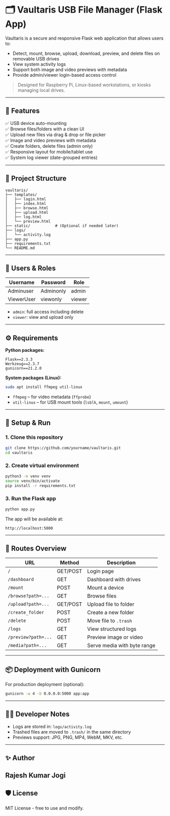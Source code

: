 # 🗂️ Vaultaris USB File Manager (Flask App)

Vaultaris is a secure and responsive Flask web application that allows users to:
- Detect, mount, browse, upload, download, preview, and delete files on removable USB drives
- View system activity logs
- Support both image and video previews with metadata
- Provide admin/viewer login-based access control

> Designed for Raspberry Pi, Linux-based workstations, or kiosks managing local drives.

---

## 🚀 Features

✅ USB device auto-mounting  
✅ Browse files/folders with a clean UI  
✅ Upload new files via drag & drop or file picker  
✅ Image and video previews with metadata  
✅ Create folders, delete files (admin only)  
✅ Responsive layout for mobile/tablet use  
✅ System log viewer (date-grouped entries)

---

## 📁 Project Structure

```
vaultaris/
├── templates/
│   ├── login.html
│   ├── index.html
│   ├── browse.html
│   ├── upload.html
│   ├── log.html
│   └── preview.html
├── static/           # (Optional if needed later)
├── logs/
│   └── activity.log
├── app.py
├── requirements.txt
└── README.md
```

---

## 🔐 Users & Roles

| Username         | Password     | Role    |
|------------------|--------------|---------|
| Adminuser        | Adminonly    | admin   |
| ViewerUser       | viewonly     | viewer  |

- `admin`: full access including delete
- `viewer`: view and upload only

---

## ⚙️ Requirements

**Python packages:**

```
Flask==2.3.3
Werkzeug==2.3.7
gunicorn==21.2.0
```

**System packages (Linux):**

```bash
sudo apt install ffmpeg util-linux
```

- `ffmpeg` – for video metadata (`ffprobe`)
- `util-linux` – for USB mount tools (`lsblk`, `mount`, `umount`)

---

## 🧪 Setup & Run

### 1. Clone this repository

```bash
git clone https://github.com/yourname/vaultaris.git
cd vaultaris
```

### 2. Create virtual environment

```bash
python3 -m venv venv
source venv/bin/activate
pip install -r requirements.txt
```

### 3. Run the Flask app

```bash
python app.py
```

The app will be available at:

```
http://localhost:5000
```
---



## 🔄 Routes Overview

| URL                  | Method | Description                  |
|-----------------------|--------|------------------------------|
| `/`                  | GET/POST | Login page                  |
| `/dashboard`         | GET    | Dashboard with drives       |
| `/mount`             | POST   | Mount a device              |
| `/browse?path=...`   | GET    | Browse files                |
| `/upload?path=...`   | GET/POST | Upload file to folder     |
| `/create_folder`     | POST   | Create a new folder         |
| `/delete`            | POST   | Move file to `.trash`       |
| `/logs`              | GET    | View structured logs        |
| `/preview?path=...`  | GET    | Preview image or video      |
| `/media?path=...`    | GET    | Serve media with byte range |

---

## 📦 Deployment with Gunicorn

For production deployment (optional):

```bash
gunicorn -w 4 -b 0.0.0.0:5000 app:app
```

---

## 👨‍💻 Developer Notes

- Logs are stored in: `logs/activity.log`
- Trashed files are moved to `.trash/` in the same directory
- Previews support: JPG, PNG, MP4, WebM, MKV, etc.

---

## ✨ Author

**Rajesh Kumar Jogi**  
---

## 🛡 License

MIT License - free to use and modify.
